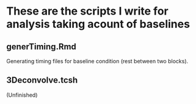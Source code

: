 # These are the scripts I write for analysis taking acount of baselines

## generTiming.Rmd
Generating timing files for baseline condition (rest between two blocks).

## 3Deconvolve.tcsh
(Unfinished)
